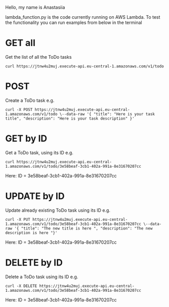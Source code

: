 Hello, my name is Anastasiia 

lambda_function.py is the code currently running on AWS Lambda. To test the functionality you can run examples from below in the terminal

# GET all
Get the list of all the ToDo tasks 
```
curl https://jtnw4u2muj.execute-api.eu-central-1.amazonaws.com/v1/todo
```

# POST 
Create a ToDo task
e.g. 
```
curl -X POST https://jtnw4u2muj.execute-api.eu-central-1.amazonaws.com/v1/todo \--data-raw '{ "title": "Here is your task title", "description": "Here is your task description" }'
```

# GET by ID
Get a ToDo task, using its ID
e.g. 
```
curl https://jtnw4u2muj.execute-api.eu-central-1.amazonaws.com/v1/todo/3e58beaf-3cb1-402a-991a-8e31670207cc
```
Here: ID = 3e58beaf-3cb1-402a-991a-8e31670207cc

# UPDATE by ID
Update already existing ToDo task using its ID
e.g. 
```
curl -X PUT https://jtnw4u2muj.execute-api.eu-central-1.amazonaws.com/v1/todo/3e58beaf-3cb1-402a-991a-8e31670207cc \--data-raw '{ "title": "The new title is here ", "description": "The new description is here "}'
```
Here: ID = 3e58beaf-3cb1-402a-991a-8e31670207cc


# DELETE by ID
Delete a ToDo task using its ID
e.g. 
```
curl -X DELETE https://jtnw4u2muj.execute-api.eu-central-1.amazonaws.com/v1/todo/3e58beaf-3cb1-402a-991a-8e31670207cc
```

Here: ID = 3e58beaf-3cb1-402a-991a-8e31670207cc
